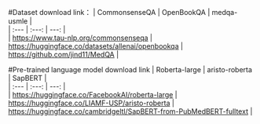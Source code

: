 #Dataset download link：
| CommonsenseQA | OpenBookQA | medqa-usmle |  
| :--- | :---: | ---: |  
| https://www.tau-nlp.org/commonsenseqa | https://huggingface.co/datasets/allenai/openbookqa | https://github.com/jind11/MedQA |  

#Pre-trained language model download link
| Roberta-large | aristo-roberta | SapBERT |  
| :--- | :---: | ---: |  
| https://huggingface.co/FacebookAI/roberta-large | https://huggingface.co/LIAMF-USP/aristo-roberta | https://huggingface.co/cambridgeltl/SapBERT-from-PubMedBERT-fulltext |  

